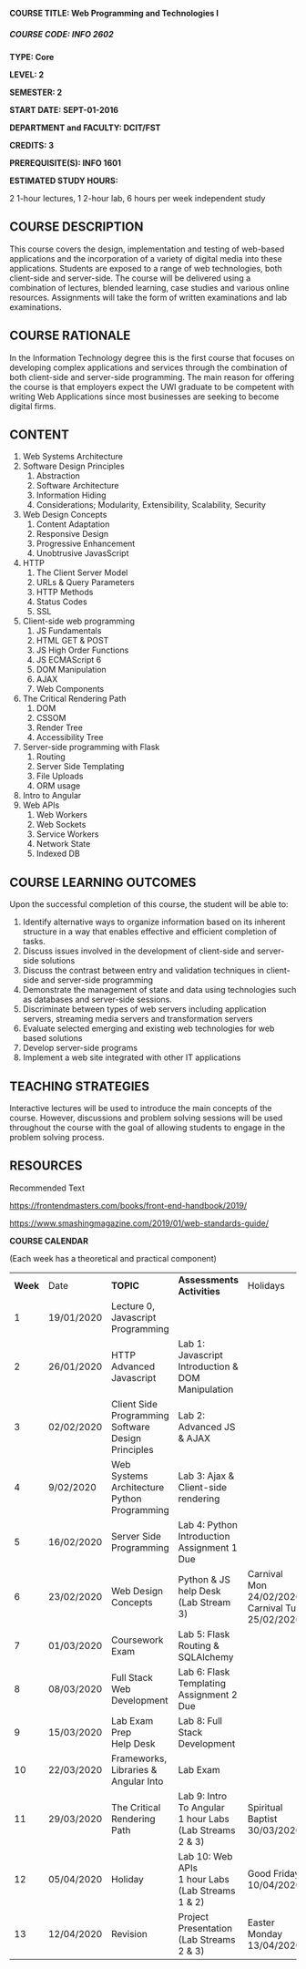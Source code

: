 <!----- Conversion time: 1.149 seconds.


Using this HTML file:

1. Cut and paste this output into your source file.
2. See the notes and action items below regarding this conversion run.
3. Check the rendered output (headings, lists, code blocks, tables) for proper
   formatting and use a linkchecker before you publish this page.

Conversion notes:

* Docs to Markdown version 1.0β17
* Thu Jan 23 2020 10:55:56 GMT-0800 (PST)
* Source doc: https://docs.google.com/open?id=1eAtFx9SiqJcC4e3wJn0HVKO1Q9lJv_huLpXwZpPDu98
----->


<p>
<strong>COURSE TITLE: Web Programming and Technologies I </strong>
</p>
<h5><strong>COURSE CODE: INFO 2602</strong></h5>


<p>
<strong>TYPE: Core</strong>
</p>
<p>
<strong>LEVEL: 2</strong>
</p>
<p>
<strong>SEMESTER: 2</strong>
</p>
<p>
<strong>START DATE: SEPT-01-2016</strong>
</p>
<p>
<strong>DEPARTMENT and FACULTY: DCIT/FST</strong>
</p>
<p>
<strong>CREDITS: 3</strong>
</p>
<p>
<strong>PREREQUISITE(S): INFO 1601</strong>
</p>
<p>
<strong>ESTIMATED STUDY HOURS: </strong>
</p>
<p>
2 1-hour lectures, 1 2-hour lab, 6 hours per week independent study
</p>
<h2>COURSE DESCRIPTION</h2>


<p>
This course covers the design, implementation and testing of web-based applications and the incorporation of a variety of digital media into these applications. Students are exposed to a range of web technologies, both client-side and server-side. The course will be delivered using a combination of lectures, blended learning, case studies and various online resources. Assignments will take the form of written examinations and lab examinations.
</p>
<h2>COURSE RATIONALE</h2>


<p>
In the Information Technology degree this is the first course that focuses on developing complex applications and services through the combination of both client-side and server-side programming. The main reason for offering the course is that employers expect the UWI graduate to be competent with writing Web Applications since most businesses are seeking to become digital firms.
</p>
<h2>CONTENT</h2>


<ol>

<li>Web Systems Architecture

<li>Software Design Principles 
<ol>
 
<li>Abstraction
 
<li>Software Architecture
 
<li>Information Hiding
 
<li>Considerations; Modularity, Extensibility, Scalability, Security
</li> 
</ol>

<li>Web Design Concepts 
<ol>
 
<li>Content Adaptation
 
<li>Responsive Design
 
<li>Progressive Enhancement
 
<li>Unobtrusive JavasScript
</li> 
</ol>

<li>HTTP 
<ol>
 
<li>The Client Server Model
 
<li>URLs & Query Parameters
 
<li>HTTP Methods	
 
<li>Status Codes
 
<li>SSL
</li> 
</ol>

<li>Client-side web programming 
<ol>
 
<li>JS Fundamentals
 
<li>HTML GET & POST
 
<li>JS High Order Functions
 
<li>JS ECMAScript 6
 
<li>DOM Manipulation
 
<li>AJAX
 
<li>Web Components
</li> 
</ol>

<li>The Critical Rendering Path 
<ol>
 
<li>DOM
 
<li>CSSOM
 
<li>Render Tree
 
<li>Accessibility Tree
</li> 
</ol>

<li>Server-side programming with Flask 
<ol>
 
<li>Routing
 
<li>Server Side Templating
 
<li>File Uploads
 
<li>ORM usage
</li> 
</ol>

<li>Intro to Angular

<li>Web APIs 
<ol>
 
<li>Web Workers
 
<li>Web Sockets
 
<li>Service Workers
 
<li>Network State
 
<li>Indexed DB
</li> 
</ol>
</li> 
</ol>
<h2>COURSE LEARNING OUTCOMES</h2>


<p>
Upon the successful completion of this course, the student will be able to:
</p>
<ol>

<li>Identify alternative ways to organize information based on its inherent structure in a way that enables effective and efficient completion of tasks. 

<li>Discuss issues involved in the development of client-side and server-side solutions

<li>Discuss the contrast between entry and validation techniques in client-side and server-side programming 

<li>Demonstrate the management of state and data using technologies such as databases and server-side sessions.

<li>Discriminate between types of web servers including application servers, streaming media servers and transformation servers

<li>Evaluate selected emerging and existing web technologies for web based solutions 

<li>Develop server-side programs

<li>Implement a web site integrated with other IT applications
</li>
</ol>
<h2>TEACHING STRATEGIES</h2>


<p>
Interactive lectures will be used to introduce the main concepts of the course. However, discussions and problem solving sessions will be used throughout the course with the goal of allowing students to engage in the problem solving process. 
</p>
<h2>RESOURCES</h2>


<p>
Recommended Text
</p>
<p>
<a href="https://frontendmasters.com/books/front-end-handbook/2019/">https://frontendmasters.com/books/front-end-handbook/2019/</a>
</p>
<p>
<a href="https://www.smashingmagazine.com/2019/01/web-standards-guide/">https://www.smashingmagazine.com/2019/01/web-standards-guide/</a>
</p>
<p>

</p>
<p>
<strong>COURSE CALENDAR</strong>
</p>
<p>
(Each week has a theoretical and practical component)
</p>

<table>
  <tr>
   <td><strong>Week </strong>
   </td>
   <td>Date 
   </td>
   <td><strong>TOPIC</strong>
   </td>
   <td><strong>Assessments Activities</strong>
   </td>
   <td>Holidays
   </td>
  </tr>
  <tr>
   <td>1
   </td>
   <td>19/01/2020
   </td>
   <td>Lecture 0, Javascript Programming
   </td>
   <td>
   </td>
   <td>
   </td>
  </tr>
  <tr>
   <td>2
   </td>
   <td>26/01/2020
   </td>
   <td>HTTP<br>
Advanced Javascript
   </td>
   <td>Lab 1: Javascript Introduction & DOM Manipulation
   </td>
   <td>
   </td>
  </tr>
  <tr>
   <td>3
   </td>
   <td>02/02/2020
   </td>
   <td>Client Side Programming<br>
Software Design Principles 
   </td>
   <td>Lab 2: Advanced JS & AJAX
   </td>
   <td>
   </td>
  </tr>
  <tr>
   <td>4
   </td>
   <td>9/02/2020
   </td>
   <td>Web Systems Architecture <br>
Python Programming
   </td>
   <td>Lab 3: Ajax & Client-side rendering
   </td>
   <td>
   </td>
  </tr>
  <tr>
   <td>5
   </td>
   <td>16/02/2020
   </td>
   <td>Server Side Programming
   </td>
   <td>Lab 4: Python Introduction<br>
Assignment 1 Due
   </td>
   <td>
   </td>
  </tr>
  <tr>
   <td>6
   </td>
   <td>23/02/2020
   </td>
   <td>Web Design Concepts
   </td>
   <td>Python & JS help Desk<br>
(Lab Stream 3) 
   </td>
   <td>Carnival Mon 24/02/2020<br>
Carnival Tue 25/02/2020
   </td>
  </tr>
  <tr>
   <td>7
   </td>
   <td>01/03/2020
   </td>
   <td>Coursework Exam
   </td>
   <td>Lab 5: Flask Routing & SQLAlchemy
   </td>
   <td>
   </td>
  </tr>
  <tr>
   <td>8
   </td>
   <td>08/03/2020
   </td>
   <td>Full Stack Web Development
   </td>
   <td>Lab 6: Flask Templating<br>
Assignment 2 Due
   </td>
   <td>
   </td>
  </tr>
  <tr>
   <td>9
   </td>
   <td>15/03/2020
   </td>
   <td>Lab Exam Prep<br>
Help Desk
   </td>
   <td>Lab 8: Full Stack Development<br>

   </td>
   <td>
   </td>
  </tr>
  <tr>
   <td>10
   </td>
   <td>22/03/2020
   </td>
   <td>Frameworks, Libraries & Angular Into
   </td>
   <td>Lab Exam
   </td>
   <td>
   </td>
  </tr>
  <tr>
   <td>11
   </td>
   <td>29/03/2020
   </td>
   <td>The Critical Rendering Path
   </td>
   <td>Lab 9: Intro To Angular<br>
1 hour Labs <br>
(Lab Streams 2 & 3)
   </td>
   <td>Spiritual Baptist 30/03/2020
   </td>
  </tr>
  <tr>
   <td>12
   </td>
   <td>05/04/2020
   </td>
   <td>Holiday
   </td>
   <td>Lab 10: Web APIs<br>
1 hour Labs <br>
(Lab Streams 1 & 2)
   </td>
   <td>Good Friday 10/04/2020
   </td>
  </tr>
  <tr>
   <td>13
   </td>
   <td>12/04/2020
   </td>
   <td>Revision
   </td>
   <td>Project Presentation<br>
(Lab Streams 2 & 3)
   </td>
   <td>Easter Monday 13/04/2020
   </td>
  </tr>
</table>

